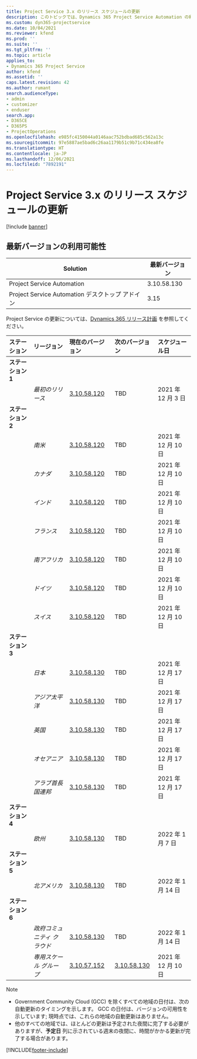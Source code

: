 ```yaml
---
title: Project Service 3.x のリリース スケジュールの更新
description: このトピックでは、Dynamics 365 Project Service Automation の利用可能なリリースと今後のリリースについて説明します。
ms.custom: dyn365-projectservice
ms.date: 10/04/2021
ms.reviewer: kfend
ms.prod: ''
ms.suite: ''
ms.tgt_pltfrm: ''
ms.topic: article
applies_to:
- Dynamics 365 Project Service
author: kfend
ms.assetid: ''
caps.latest.revision: 42
ms.author: rumant
search.audienceType:
- admin
- customizer
- enduser
search.app:
- D365CE
- D365PS
- ProjectOperations
ms.openlocfilehash: e985fc4150044a0146aac752bdbad685c562a13c
ms.sourcegitcommit: 97e5887ae5bad6c26aa1179b51c9b71c434ea8fe
ms.translationtype: HT
ms.contentlocale: ja-JP
ms.lasthandoff: 12/06/2021
ms.locfileid: "7892191"
---
```

# <a name="update-release-schedule-for-project-service-3x"></a>Project Service 3.x のリリース スケジュールの更新

[!include [banner](../includes/psa-now-project-operations.md)]

## <a name="latest-version-availability"></a>最新バージョンの利用可能性

| Solution  | 最新バージョン |
|-------|----|
| Project Service Automation    | 3.10.58.130 |
| Project Service Automation デスクトップ アドイン                | 3.15          |

Project Service の更新については、[Dynamics 365 リリース計画](/dynamics365/release-plans/) を参照してください。 

| ステーション  | リージョン | 現在のバージョン | 次のバージョン |  スケジュール日
| :---   | :---   | :---   | :---   |:---   |         
|<strong>ステーション 1</strong> | |  |  | |
| | <i>最初のリリース</i> | [3.10.58.120](whats-new-ur-37.md) | TBD | 2021 年 12 月 3 日
|<strong>ステーション 2</strong> | |  |  | |
| | <i>南米</i> | [3.10.58.120](whats-new-ur-37.md) | TBD | 2021 年 12 月 10 日
| | <i>カナダ</i> | [3.10.58.120](whats-new-ur-37.md) | TBD | 2021 年 12 月 10 日
| | <i>インド</i> | [3.10.58.120](whats-new-ur-37.md) | TBD | 2021 年 12 月 10 日
| | <i>フランス</i> | [3.10.58.120](whats-new-ur-37.md) | TBD | 2021 年 12 月 10 日
| | <i>南アフリカ</i> | [3.10.58.120](whats-new-ur-37.md) | TBD | 2021 年 12 月 10 日
| | <i>ドイツ</i> | [3.10.58.120](whats-new-ur-37.md) | TBD | 2021 年 12 月 10 日
| | <i>スイス</i> | [3.10.58.120](whats-new-ur-37.md) | TBD | 2021 年 12 月 10 日
|<strong>ステーション 3</strong> | |  |  | |
| | <i>日本</i> | [3.10.58.130](whats-new-ur-37-5.md) | TBD | 2021 年 12 月 17 日
| | <i>アジア太平洋</i> | [3.10.58.130](whats-new-ur-37-5.md) | TBD | 2021 年 12 月 17 日
| | <i>英国</i> | [3.10.58.130](whats-new-ur-37-5.md) | TBD | 2021 年 12 月 17 日
| | <i>オセアニア</i> | [3.10.58.130](whats-new-ur-37-5.md) | TBD | 2021 年 12 月 17 日
| | <i>アラブ首長国連邦</i> | [3.10.58.130](whats-new-ur-37-5.md) | TBD | 2021 年 12 月 17 日
|<strong>ステーション 4</strong> | |  |  | |
| | <i>欧州</i> | [3.10.58.130](whats-new-ur-37-5.md) | TBD | 2022 年 1 月 7 日
|<strong>ステーション 5</strong> | |  |  | |
| | <i>北アメリカ</i> | [3.10.58.130](whats-new-ur-37-5.md) | TBD | 2022 年 1 月 14 日
|<strong>ステーション 6</strong> | |  |  | |
| | <i>政府コミュニティ クラウド</i> | [3.10.58.130](whats-new-ur-37-5.md) | TBD | 2022 年 1 月 14 日
| | <i>専用スケール グループ</i> | [3.10.57.152](whats-new-ur-36.md) | [3.10.58.130](whats-new-ur-37-5.md) | 2021 年 12 月 10 日



>[!Note]
> - Government Community Cloud (GCC) を除くすべての地域の日付は、次の自動更新のタイミングを示します。 GCC の日付は、バージョンの可用性を示しています; 現時点では、これらの地域の自動更新はありません。
> - 他のすべての地域では、ほとんどの更新は予定された夜間に完了する必要がありますが、**予定日** 列に示されている週末の夜間に、時間がかかる更新が完了する場合があります。


[!INCLUDE[footer-include](../includes/footer-banner.md)]
